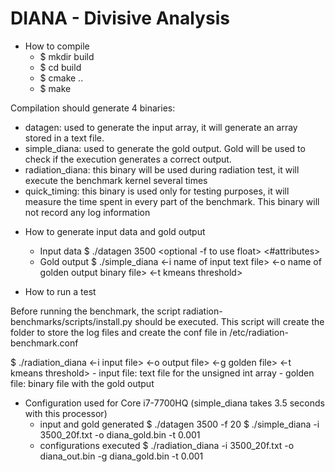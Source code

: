 # DIANA - Divisive Analysis

* How to compile
  - $ mkdir build
  - $ cd build
  - $ cmake ..
  - $ make

Compilation should generate 4 binaries:
  - datagen: used to generate the input array, it will generate an array stored in a text file.
  - simple_diana: used to generate the gold output. Gold will be used to check if the execution generates a correct output.
  - radiation_diana: this binary will be used during radiation test, it will execute the benchmark kernel several times
  - quick_timing: this binary is used only for testing purposes, it will measure the time spent in every part of the benchmark. This binary will not record any log information

* How to generate input data and gold output
  - Input data
    $ ./datagen 3500 <optional -f to use float> <#attributes>
  - Gold output
    $ ./simple_diana <-i name of input text file> <-o name of golden output binary file> <-t kmeans threshold>

* How to run a test

Before running the benchmark, the script radiation-benchmarks/scripts/install.py should be executed. This script will create the folder to store the log files and create the conf file in /etc/radiation-benchmark.conf

  $ ./radiation_diana <-i input file> <-o output file> <-g golden file> <-t kmeans threshold>
        - input file: text file for the unsigned int array
        - golden file: binary file with the gold output

* Configuration used for Core i7-7700HQ (simple_diana takes 3.5 seconds with this processor)
  - input and gold generated
    $ ./datagen 3500 -f 20
    $ ./simple_diana -i 3500_20f.txt -o diana_gold.bin -t 0.001
  - configurations executed
    $ ./radiation_diana -i 3500_20f.txt -o diana_out.bin -g diana_gold.bin -t 0.001
